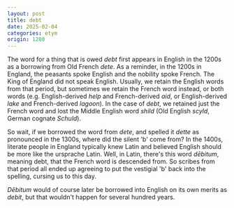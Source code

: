 ```yaml
---
layout: post
title: debt
date: 2025-02-04
categories: etym
origin: 1280
---
```

The word for a thing that is owed *debt* first appears in English in the 1200s as a borrowing from Old French *dete*. As a reminder, in the 1200s in England, the peasants spoke English and the nobility spoke French. The King of England did not speak English. Usually, we retain the English words from that period, but sometimes we retain the French word instead, or both words (e.g. English-derived *help* and French-derived *aid*, or English-derived *lake* and French-derived *lagoon*). In the case of *debt*, we retained just the French word and lost the Middle English word *shild* (Old English *scyld*, German cognate *Schuld*).

So wait, if we borrowed the word from *dete*, and spelled it *dette* as pronounced in the 1300s, where did the silent 'b' come from? In the 1400s, literate people in England typically knew Latin and believed English should be more like the ursprache Latin. Well, in Latin, there's this word *dēbitum*, meaning debt, that the French word is descended from. So scribes from that period all ended up agreeing to put the vestigial 'b' back into the spelling, cursing us to this day.

*Dēbitum* would of course later be borrowed into English on its own merits as *debit*, but that wouldn't happen for several hundred years.
